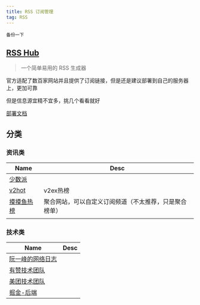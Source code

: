 ```yaml
---
title: RSS 订阅管理
tag: RSS
---
```


```
备份一下
```

## [RSS Hub][]

> 一个简单易用的 RSS 生成器

官方适配了数百家网站并且提供了订阅链接，但是还是建议部署到自己的服务器上，更加可靠

但是信息源宜精不宜多，挑几个看看就好

[部署文档][RSS Hub 部署文档]

## 分类

### 资讯类

| Name      | Desc                        |
| --------- | --------------------------- |
| [少数派][]   |                             |
| [v2hot][] | v2ex热榜                      |
| [摸摸鱼热榜][] | 聚合网站，可以自定义订阅频道（不太推荐，只是聚合榜单） |
|           |                             |

### 技术类

| Name         | Desc |
| ------------ | ---- |
| [阮一峰的网络日志][] |      |
| [有赞技术团队][]   |      |
| [美团技术团队][]   |      |
| [掘金-后端][]    |      |

​​<!-- +++++++++ 下面是引用式链接 +++++++++ -->

[少数派]: https://sspai.com

[v2hot]: https://v2hot.pipecraft.net/hot/hottest-3/

[摸摸鱼热榜]: https://momoyu.cc/

[有赞技术团队]: https://tech.youzan.com/

[阮一峰的网络日志]: http://www.ruanyifeng.com/blog/

[美团技术团队]: https://tech.meituan.com/

[掘金-后端]: https://juejin.cn/backend

[RSS Hub]: https://docs.rsshub.app/

[RSS Hub 部署文档]: https://docs.rsshub.app/install/
